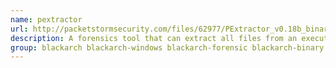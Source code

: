 ```yaml
---
name: pextractor
url: http://packetstormsecurity.com/files/62977/PExtractor_v0.18b_binary_and_src.rar.html
description: A forensics tool that can extract all files from an executable file created by a joiner or similar.
group: blackarch blackarch-windows blackarch-forensic blackarch-binary
---
```

